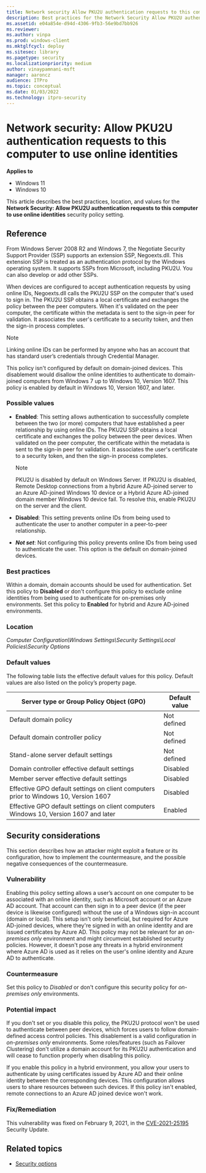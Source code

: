 ```yaml
---
title: Network security Allow PKU2U authentication requests to this computer to use online identities 
description: Best practices for the Network Security Allow PKU2U authentication requests to this computer to use online identities security setting.
ms.assetid: e04a854e-d94d-4306-9fb3-56e9bd7bb926
ms.reviewer: 
ms.author: vinpa
ms.prod: windows-client
ms.mktglfcycl: deploy
ms.sitesec: library
ms.pagetype: security
ms.localizationpriority: medium
author: vinaypamnani-msft
manager: aaroncz
audience: ITPro
ms.topic: conceptual
ms.date: 01/03/2022
ms.technology: itpro-security
---
```


# Network security: Allow PKU2U authentication requests to this computer to use online identities

**Applies to**
-   Windows 11
-   Windows 10

This article describes the best practices, location, and values for the **Network Security: Allow PKU2U authentication requests to this computer to use online identities** security policy setting.

## Reference

From Windows Server 2008 R2 and Windows 7, the Negotiate Security Support Provider (SSP) supports an extension SSP, Negoexts.dll. This extension SSP is treated as an authentication protocol by the Windows operating system. It supports SSPs from Microsoft, including PKU2U. You can also develop or add other SSPs.

When devices are configured to accept authentication requests by using online IDs, Negoexts.dll calls the PKU2U SSP on the computer that's used to sign in. The PKU2U SSP obtains a local certificate and exchanges the policy between the peer computers. When it's validated on the peer computer, the certificate within the metadata is sent to the sign-in peer for validation. It associates the user's certificate to a security token, and then the sign-in process completes.

> [!NOTE]
> Linking online IDs can be performed by anyone who has an account that has standard user’s credentials through Credential Manager.
 
This policy isn't configured by default on domain-joined devices. This disablement would disallow the online identities to authenticate to domain-joined computers from Windows 7 up to Windows 10, Version 1607. This policy is enabled by default in Windows 10, Version 1607, and later.

### Possible values

-   **Enabled**: This setting allows authentication to successfully complete between the two (or more) computers that have established a peer relationship by using online IDs. The PKU2U SSP obtains a local certificate and exchanges the policy between the peer devices. When validated on the peer computer, the certificate within the metadata is sent to the sign-in peer for validation. It associates the user's certificate to a security token, and then the sign-in process completes.

    > [!NOTE]
    > PKU2U is disabled by default on Windows Server. If PKU2U is disabled, Remote Desktop connections from a hybrid Azure AD-joined server to an Azure AD-joined Windows 10 device or a Hybrid Azure AD-joined domain member Windows 10 device fail. To resolve this, enable PKU2U on the server and the client.

-   **Disabled**: This setting prevents online IDs from being used to authenticate the user to another computer in a peer-to-peer relationship.

-   ***Not set***: Not configuring this policy prevents online IDs from being used to authenticate the user. This option is the default on domain-joined devices.

### Best practices

Within a domain, domain accounts should be used for authentication. Set this policy to **Disabled** or don't configure this policy to exclude online identities from being used to authenticate for on-premises only environments. Set this policy to **Enabled** for hybrid and Azure AD-joined environments.

### Location

*Computer Configuration\\Windows Settings\\Security Settings\\Local Policies\\Security Options*

### Default values

The following table lists the effective default values for this policy. Default values are also listed on the policy’s property page.

| Server type or Group Policy Object (GPO) | Default value |
| - | - |
| Default domain policy| Not defined| 
| Default domain controller policy | Not defined| 
| Stand-alone server default settings | Not defined| 
| Domain controller effective default settings | Disabled| 
| Member server effective default settings | Disabled| 
| Effective GPO default settings on client computers prior to Windows 10, Version 1607 | Disabled| 
| Effective GPO default settings on client computers Windows 10, Version 1607 and later| Enabled| 
 
## Security considerations

This section describes how an attacker might exploit a feature or its configuration, how to implement the countermeasure, and the possible negative consequences of the countermeasure.

### Vulnerability

Enabling this policy setting allows a user’s account on one computer to be associated with an online identity, such as Microsoft account or an Azure AD account. That account can then sign in to a peer device (if the peer device is likewise configured) without the use of a Windows sign-in account (domain or local). This setup isn't only beneficial, but required for Azure AD-joined devices, where they're signed in with an online identity and are issued certificates by Azure AD. This policy may not be relevant for an *on-premises only* environment and might circumvent established security policies. However, it doesn't pose any threats in a hybrid environment where Azure AD is used as it relies on the user's online identity and Azure AD to authenticate. 

### Countermeasure

Set this policy to *Disabled* or don't configure this security policy for *on-premises only* environments.

### Potential impact

If you don't set or you disable this policy, the PKU2U protocol won't be used to authenticate between peer devices, which forces users to follow domain-defined access control policies. This disablement is a valid configuration in *on-premises only* environments. Some roles/features (such as Failover Clustering) don't utilize a domain account for its PKU2U authentication and will cease to function properly when disabling this policy.

If you enable this policy in a hybrid environment, you allow your users to authenticate by using certificates issued by Azure AD and their online identity between the corresponding devices. This configuration allows users to share resources between such devices. If this policy isn't enabled, remote connections to an Azure AD joined device won't work.

### Fix/Remediation

This vulnerability was fixed on February 9, 2021, in the [CVE-2021-25195](https://msrc.microsoft.com/update-guide/vulnerability/CVE-2021-25195) Security Update.

## Related topics

- [Security options](security-options.md)

